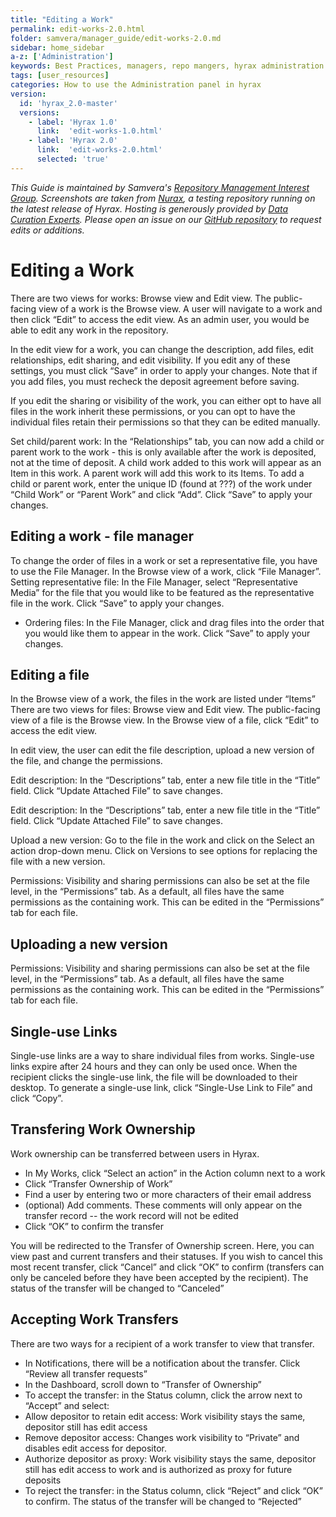 ```yaml
---
title: "Editing a Work"
permalink: edit-works-2.0.html
folder: samvera/manager_guide/edit-works-2.0.md
sidebar: home_sidebar
a-z: ['Administration']
keywords: Best Practices, managers, repo mangers, hyrax administration
tags: [user_resources]
categories: How to use the Administration panel in hyrax
version:
  id: 'hyrax_2.0-master'
  versions:  
    - label: 'Hyrax 1.0'
      link:  'edit-works-1.0.html'
    - label: 'Hyrax 2.0'
      link:  'edit-works-2.0.html'
      selected: 'true'
---
```


*This Guide is maintained by Samvera's [Repository Management Interest Group](https://wiki.duraspace.org/display/samvera/Repository+Management+Interest+Group). Screenshots are taken from [Nurax](https://nurax.curationexperts.com/), a testing repository running on the latest release of Hyrax. Hosting is generously provided by [Data Curation Experts](https://curationexperts.com/). Please open an issue on our [GitHub repository](https://github.com/samvera/samvera.github.io) to request edits or additions.*

# Editing a Work

There are two views for works: Browse view and Edit view. The public-facing view of a work is the Browse view. A user will navigate to a work and then click “Edit” to access the edit view. As an admin user, you would be able to edit any work in the repository.

In the edit view for a work, you can change the description, add files, edit relationships, edit sharing, and edit visibility. If you edit any of these settings, you must click “Save” in order to apply your changes. Note that if you add files, you must recheck the deposit agreement before saving.

If you edit the sharing or visibility of the work, you can either opt to have all files in the work inherit these permissions, or you can opt to have the individual files retain their permissions so that they can be edited manually.

Set child/parent work: In the “Relationships” tab, you can now add a child or parent work to the work - this is only available after the work is deposited, not at the time of deposit. A child work added to this work will appear as an Item in this work. A parent work will add this work to its Items. To add a child or parent work, enter the unique ID (found at ???) of the work under “Child Work” or “Parent Work” and click “Add”. Click “Save” to apply your changes.

## Editing a work - file manager
To change the order of files in a work or set a representative file, you have to use the File Manager. In the Browse view of a work, click “File Manager”.
Setting representative file: In the File Manager, select “Representative Media” for the file that you would like to be featured as the representative file in the work. Click “Save” to apply your changes.

- Ordering files: In the File Manager, click and drag files into the order that you would like them to appear in the work. Click “Save” to apply your changes.

## Editing a file
In the Browse view of a work, the files in the work are listed under “Items”
There are two views for files: Browse view and Edit view. The public-facing view of a file is the Browse view. In the Browse view of a file, click “Edit” to access the edit view.

In edit view, the user can edit the file description, upload a new version of the file, and change the permissions.

Edit description: In the “Descriptions” tab, enter a new file title in the “Title” field. Click “Update Attached File” to save changes.

Edit description: In the “Descriptions” tab, enter a new file title in the “Title” field. Click “Update Attached File” to save changes.

Upload a new version: Go to the file in the work and click on the Select an action drop-down menu. Click on Versions to see options for replacing the file with a new version.

Permissions: Visibility and sharing permissions can also be set at the file level, in the “Permissions” tab. As a default, all files have the same permissions as the containing work. This can be edited in the “Permissions” tab for each file.

## Uploading a new version
Permissions: Visibility and sharing permissions can also be set at the file level, in the “Permissions” tab. As a default, all files have the same permissions as the containing work. This can be edited in the “Permissions” tab for each file.

## Single-use Links
Single-use links are a way to share individual files from works. Single-use links expire after 24 hours and they can only be used once. When the recipient clicks the single-use link, the file will be downloaded to their desktop. To generate a single-use link, click “Single-Use Link to File” and click “Copy”.

## Transfering Work Ownership
Work ownership can be transferred between users in Hyrax.

- In My Works, click “Select an action” in the Action column next to a work
- Click “Transfer Ownership of Work”
- Find a user by entering two or more characters of their email address
- (optional) Add comments. These comments will only appear on the transfer record -- the work record will not be edited
- Click “OK” to confirm the transfer

You will be redirected to the Transfer of Ownership screen. Here, you can view past and current transfers and their statuses. If you wish to cancel this most recent transfer, click “Cancel” and click “OK” to confirm (transfers can only be canceled before they have been accepted by the recipient). The status of the transfer will be changed to “Canceled”

## Accepting Work Transfers
There are two ways for a recipient of a work transfer to view that transfer.
- In Notifications, there will be a notification about the transfer. Click “Review all transfer requests”
- In the Dashboard, scroll down to “Transfer of Ownership”
- To accept the transfer: in the Status column, click the arrow next to “Accept” and select:
- Allow depositor to retain edit access: Work visibility stays the same, depositor still has edit access
- Remove depositor access: Changes work visibility to “Private” and disables edit access for depositor.
- Authorize depositor as proxy: Work visibility stays the same, depositor still has edit access to work and is authorized as proxy for future deposits
- To reject the transfer: in the Status column, click “Reject” and click “OK” to confirm. The status of the transfer will be changed to “Rejected”
